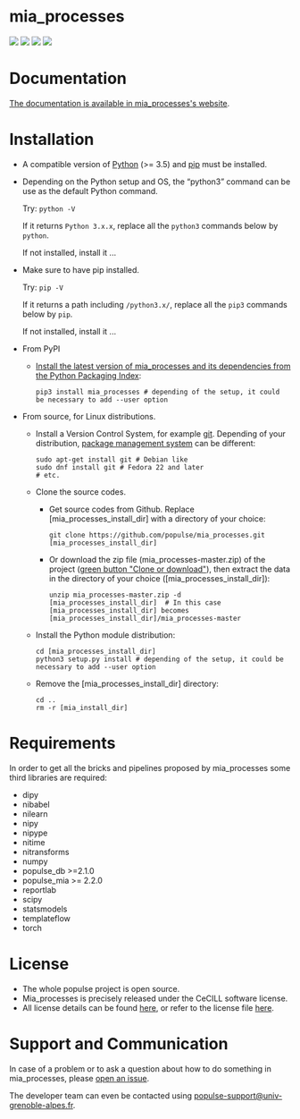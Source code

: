 # mia_processes

<!-- [![](https://codecov.io/github/populse/mia_processes/coverage.svg?branch=master)](https://codecov.io/github/populse/mia_processes) -->
[![](https://img.shields.io/badge/license-CeCILL-blue.svg)](https://github.com/populse/mia_processes/blob/master/LICENSE)
[![](https://img.shields.io/pypi/v/mia_processes.svg)](https://pypi.org/project/mia_processes/)
[![](https://img.shields.io/badge/python-3.5%2C%203.6%2C%203.7-yellow.svg)](#)
[![](https://img.shields.io/badge/platform-Linux%2C%20OSX%2C%20Windows-orange.svg)](#)

# Documentation

[The documentation is available in mia_processes's website](https://populse.github.io/mia_processes).

# Installation

* A compatible version of [Python](https://www.python.org/) (>= 3.5) and [pip](https://packaging.python.org/guides/tool-recommendations/) must be installed.

* Depending on the Python setup and OS, the “python3” command can be use as the default Python command.

    Try:
        `python -V`
	
    If it returns `Python 3.x.x`, replace all the `python3` commands below by `python`.
    
    If not installed, install it ...
 
 * Make sure to have pip installed.
 
    Try:
        `pip -V`

    If it returns a path including `/python3.x/`, replace all the `pip3` commands below by `pip`.
    
    If not installed, install it ...
    
* From PyPI

  * [Install the latest version of mia_processes and its dependencies from the Python Packaging Index](https://docs.python.org/3/installing/index.html):
  
        pip3 install mia_processes # depending of the setup, it could be necessary to add --user option

* From source, for Linux distributions.

  * Install a Version Control System, for example [git](https://git-scm.com/book/en/v2/Getting-Started-About-Version-Control). Depending of your distribution, [package management system](https://en.wikipedia.org/wiki/Package_manager) can be different:
  
        sudo apt-get install git # Debian like
        sudo dnf install git # Fedora 22 and later
        # etc.
	
  * Clone the source codes.

    * Get source codes from Github. Replace [mia_processes_install_dir] with a directory of your choice:

          git clone https://github.com/populse/mia_processes.git [mia_processes_install_dir]

    * Or download the zip file (mia_processes-master.zip) of the project ([green button "Clone or download"](https://github.com/populse/mia_processes)), then extract the data in the directory of your choice ([mia_processes_install_dir]):

          unzip mia_processes-master.zip -d [mia_processes_install_dir]  # In this case [mia_processes_install_dir] becomes [mia_processes_install_dir]/mia_processes-master
	
  * Install the Python module distribution:

        cd [mia_processes_install_dir]  
        python3 setup.py install # depending of the setup, it could be necessary to add --user option

  * Remove the [mia_processes_install_dir] directory:

        cd ..  
        rm -r [mia_install_dir]  

# Requirements

In order to get all the bricks and pipelines proposed by mia_processes some third libraries are required: 
* dipy
* nibabel
* nilearn
* nipy
* nipype
* nitime
* nitransforms
* numpy
* populse_db >=2.1.0
* populse_mia >= 2.2.0
* reportlab
* scipy
* statsmodels
* templateflow
* torch
 
# License

* The whole populse project is open source.
* Mia_processes is precisely released under the CeCILL software license.
* All license details can be found [here](http://cecill.info/licences/Licence_CeCILL_V2.1-en.html), or refer to the license file [here](https://github.com/populse/mia_processes/blob/master/LICENSE).

# Support and Communication

In case of a problem or to ask a question about how to do something in mia_processes, please [open an issue](https://github.com/populse/mia_processes/issues).

The developer team can even be contacted using populse-support@univ-grenoble-alpes.fr.
